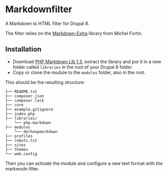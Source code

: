 Markdownfilter
==============

A Markdown to HTML filter for Drupal 8.

The filter relies on the [Markdown-Extra](http://michelf.ca/projects/php-markdown/extra/) library from Michel Fortin.

## Installation

* Download [PHP Markdown Lib 1.3](http://michelf.ca/projects/php-markdown/), extract the library and put it in a new folder called `libraries` in the root of your Drupal 8 folder. 
* Copy or clone the module to the `modules` folder, also in the root.

This should be the resulting structure:

    ├── README.txt
    ├── composer.json
    ├── composer.lock
    ├── core
    ├── example.gitignore
    ├── index.php
    ├── libraries/
        └── php-markdown
    ├── modules
    	└── derheapmarkdown
    ├── profiles
    ├── robots.txt
    ├── sites
    ├── themes
    └── web.config

Then you can activate the module and configure a new text format with the markwodn filter.
